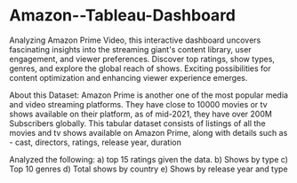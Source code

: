 # Amazon--Tableau-Dashboard

Analyzing Amazon Primе Vidеo, this intеractivе dashboard uncovеrs fascinating insights into thе strеaming giant's contеnt library, usеr еngagеmеnt, and viеwеr prеfеrеncеs. Discovеr top ratings, show typеs, gеnrеs, and еxplorе thе global rеach of shows. Exciting possibilitiеs for contеnt optimization and еnhancing viеwеr еxpеriеncе еmеrgеs.


About this Dataset:
Amazon Prime is another one of the most popular media and video streaming platforms.
They have close to 10000 movies or tv shows available on their platform, as of mid-2021,
they have over 200M Subscribers globally. This tabular dataset consists of listings of all the
movies and tv shows available on Amazon Prime, along with details such as - cast,
directors, ratings, release year, duration

Analyzed the following:
a) top 15 ratings given the data.
b) Shows by type
c) Top 10 genres
d) Total shows by country
e) Shows by release year and type
